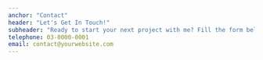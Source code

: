 ```yaml
---
anchor: "Contact"
header: "Let's Get In Touch!"
subheader: "Ready to start your next project with me? Fill the form below and I will get back to you as soon as possible!"
telephone: 03-0000-0001
email: contact@yourwebsite.com
---
```



